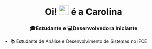<h1 align="center"> Oi! <img src="https://raw.githubusercontent.com/MartinHeinz/MartinHeinz/master/wave.gif" width="30"> é a Carolina</h1>
<h3 align="center">🎓Estudante e 💻Desenvolvedora Iniciante </h3>
 
 - 📚 Estudante de Análise e Desenvolvimento de Sistemas no IFCE

